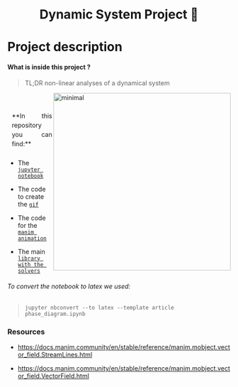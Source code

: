 <h1 align="center">
    Dynamic System Project 🤖
</h1>


# Project description

#### What is inside this project ?
> TL;DR non-linear analyses of a dynamical system

<img href=".assets/numerical_showcase.gif" src="https://github.com/Jac-Zac/Dynamic_System_Project/blob/master/.assets/numerical_showcase.gif?raw=true" alt="minimal" align="right" width="400px"/>

<br>
<p style="text-align:justify; line-height: 1.5;padding: 10px;">
**In this repository you can find:**

- The [`jupyter notebook`](https://github.com/Jac-Zac/Dynamic_Systems_Project/blob/master/phase_diagram.ipynb)

- The code to create the [`gif`](https://github.com/Jac-Zac/Dynamic_Systems_Project/tree/master/python_animations)

- The code for the [`manim animation`](https://github.com/Jac-Zac/Dynamic_Systems_Project/tree/master/manim_animation)

- The main [`library with the solvers`](https://github.com/Jac-Zac/Dynamic_Systems_Project/tree/master/library)

###### To convert the notebook to latex we used:
> `jupyter nbconvert --to latex --template article phase_diagram.ipynb`

</p>

### Resources

- https://docs.manim.community/en/stable/reference/manim.mobject.vector_field.StreamLines.html

- https://docs.manim.community/en/stable/reference/manim.mobject.vector_field.VectorField.html
